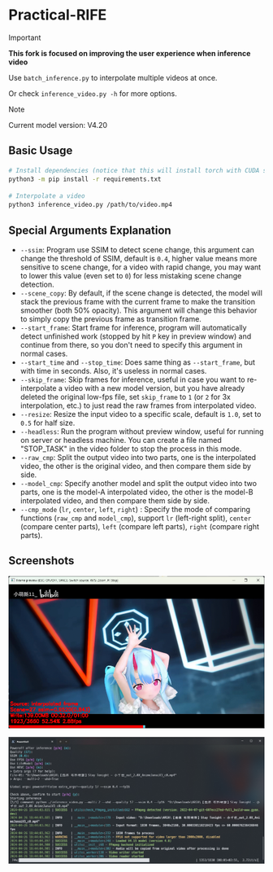 # Practical-RIFE

> [!IMPORTANT]
> **This fork is focused on improving the user experience when inference video**

Use `batch_inference.py` to interpolate multiple videos at once.

Or check `inference_video.py -h` for more options.

> [!NOTE]
> Current model version: V4.20

## Basic Usage

```bash
# Install dependencies (notice that this will install torch with CUDA support, better run in venv or conda)
python3 -m pip install -r requirements.txt

# Interpolate a video
python3 inference_video.py /path/to/video.mp4
```

## Special Arguments Explanation

- `--ssim`: Program use SSIM to detect scene change, this argument can change the threshold of SSIM, default is `0.4`, higher value means more sensitive to scene change, for a video with rapid change, you may want to lower this value (even set to `0`) for less mistaking scene change detection.
- `--scene_copy`: By default, if the scene change is detected, the model will stack the previous frame with the current frame to make the transition smoother (both 50% opacity). This argument will change this behavior to simply copy the previous frame as transition frame.
- `--start_frame`: Start frame for inference, program will automatically detect unfinished work (stopped by hit `P` key in preview window) and continue from there, so you don't need to specify this argument in normal cases.
- `--start_time` and `--stop_time`: Does same thing as `--start_frame`, but with time in seconds. Also, it's useless in normal cases.
- `--skip_frame`: Skip frames for inference, useful in case you want to re-interpolate a video with a new model version, but you have already deleted the original low-fps file, set `skip_frame` to `1` (or `2` for 3x interpolation, etc.) to just read the raw frames from interpolated video.
- `--resize`: Resize the input video to a specific scale, default is `1.0`, set to `0.5` for half size.
- `--headless`: Run the program without preview window, useful for running on server or headless machine. You can create a file named "STOP_TASK" in the video folder to stop the process in this mode.
- `--raw_cmp`: Split the output video into two parts, one is the interpolated video, the other is the original video, and then compare them side by side.
- `--model_cmp`: Specify another model and split the output video into two parts, one is the model-A interpolated video, the other is the model-B interpolated video, and then compare them side by side.
- `--cmp_mode` (`lr`, `center`, `left`, `right`)
: Specify the mode of comparing functions (`raw_cmp` and `model_cmp`), support `lr` (left-right split), `center` (compare center parts), `left` (compare left parts), `right` (compare right parts).

## Screenshots

![1714128717467](image/README/1714128717467.png)

![1714128731690](image/README/1714128731690.png)
